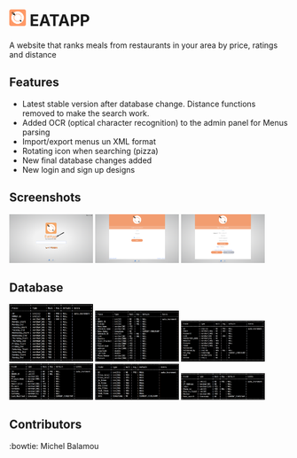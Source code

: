 # <img src="instructions/screenshots/logo.png" width="30px" height="30px"/> EATAPP 
  A website that ranks meals from restaurants in your area by price, ratings and distance

## Features

  - Latest stable version after database change. Distance functions removed to make the search work.
  - Added OCR (optical character recognition) to the admin panel for Menus parsing
  - Import/export menus un XML format
  - Rotating icon when searching (pizza)
  - New final database changes added
  - New login and sign up designs

## Screenshots

  <img src="instructions/screenshots/index/index.png" width="30%"/> <img src="instructions/screenshots/login.png" width="30%"/> <img src="instructions/screenshots/sign_up/sign_up.png" width="30%"/>

## Database

  <img src="instructions/screenshots/database/SCHEDULE.png" width="30%"/> <img src="instructions/screenshots/database/RESTAURANTS.png" width="30%"/> <img src="instructions/screenshots/database/CHAIN_OWNER.png" width="30%"/> <img src="instructions/screenshots/database/MENUS.png" width="30%"/> <img src="instructions/screenshots/database/PROJECT_STATS.png" width="30%"/> <img src="instructions/screenshots/database/SEARCHES.png" width="30%"/>

## Contributors
  :bowtie: Michel Balamou
